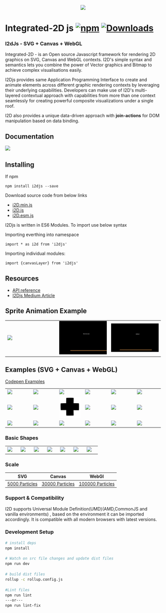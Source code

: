 <p align="center">
  <img src="https://github.com/I2Djs/I2Djs/blob/master/i2djsLogo.png?raw=true" width=500>
</p>

# Integrated-2D js [![npm](https://img.shields.io/npm/v/i2djs.svg)](https://www.npmjs.com/package/i2djs) [![Downloads](https://img.shields.io/npm/dm/i2djs.svg)](https://www.npmjs.com/package/i2djs)

### I2dJs - SVG + Canvas + WebGL

Integrated-2D - is an Open source Javascript framework for rendering 2D graphics on SVG, Canvas and WebGL contexts. I2D's simple syntax and semantics lets you combine the power of Vector graphics and Bitmap to achieve complex visualisations easily.

I2Djs provides same Application Programming Interface to create and animate elements across different graphic rendering contexts by leveraging their underlying capabilities. Developers can make use of I2D's multi-layered contextual approach with capabilities from more than one context seamlessly for creating powerful composite visualizations under a single roof.

I2D also provides a unique data-driven approach with **join-actions** for DOM manipulation based on data binding.

## Documentation

<a href="https://nswamy14.gitbook.io/i2djs/"><img width='150' src="https://raw.githubusercontent.com/I2Djs/I2Djs/snaps/examples/snaps/gitbookIcon.png"></a>

## Installing

If npm

```
npm install i2djs --save
```

Download source code from below links

-   [i2D.min.js](https://raw.githubusercontent.com/I2djs/I2D/master/dist/i2d.min.js)
-   [i2D.js](https://raw.githubusercontent.com/I2djs/I2D/master/dist/i2d.js)
-   [i2D.esm.js](https://raw.githubusercontent.com/I2djs/I2D/master/dist/i2d.esm.js)

I2Djs is written in ES6 Modules. To import use below syntax

Importing everthing into namespace

```
import * as i2d from 'i2djs'
```

Importing individual modules:

```
import {canvasLayer} from 'i2djs'
```

## Resources

-   [API reference](https://nswamy14.gitbook.io/i2djs)
-   [I2Djs Medium Article](https://medium.com/@narayanaswamy14/i2djs-integrated-2d-js-328549ef642)

## Sprite Animation Example

<table>
    <tr>
      <td width="33%"><a href="https://codepen.io/nswamy14/pen/WNvdqJg">
        <img src="https://raw.githubusercontent.com/I2Djs/I2Djs/snaps/examples/snaps/gameloop.gif">
        </a>
      </td>
      <td width="33%"><a href="https://i2djs.github.io/I2Djs/examples/gameResources/I2Djs-matterjs-webgl.html">
        <img src="https://raw.githubusercontent.com/I2Djs/I2Djs/snaps/examples/snaps/anime-2.gif">
        </a>
      </td>
      <td width="33%"><a href="https://i2djs.github.io/I2Djs/examples/gameResources/I2Djs-matterjs2-canvas.html">
        <img src="https://raw.githubusercontent.com/I2Djs/I2Djs/snaps/examples/snaps/anim-1.gif">
        </a>
      </td>
    </tr>
</table>

## Examples (SVG + Canvas + WebGL)

[Codepen Examples](https://codepen.io/search/pens?q=i2djs)

<table>
    <tr>
      <td width="15%"><a href="https://i2djs.github.io/I2Djs/examples/webGL/imagePointsDistortion.html"><img src="https://raw.githubusercontent.com/I2Djs/I2Djs/snaps/examples/snaps/imageDistortion.gif"></a></td>
      <td width="15%"><a href="https://codepen.io/nswamy14/pen/YzXYaXq"><img src="https://raw.githubusercontent.com/I2Djs/I2Djs/snaps/examples/snaps/heatmapGif.gif"></a></td>
      <td width="15%"><a href="https://i2djs.github.io/I2Djs/examples/canvas/mouseEvent2.html"><img src="https://raw.githubusercontent.com/I2Djs/I2Djs/snaps/examples/snaps/mouse2Animation.gif"></a></td>
      <td width="15%"><a href="https://i2djs.github.io/I2Djs/examples/canvas/geoMap.html"><img src="https://raw.githubusercontent.com/I2Djs/I2Djs/snaps/examples/snaps/geoMap.png"></a></td>
      <td width="15%"><a href="https://i2djs.github.io/I2Djs/examples/canvas/mouseEvent.html"><img src="https://raw.githubusercontent.com/I2Djs/I2Djs/snaps/examples/snaps/mouseAnimation.gif"></a></td>
      <td width="15%"><a href="https://codepen.io/nswamy14/pen/WNvdqJg"><img src="https://raw.githubusercontent.com/I2Djs/I2Djs/snaps/examples/snaps/imageAnimation.gif"></a></td>
    </tr>
  <tr>
    <td width="15%"><a href="https://i2djs.github.io/I2Djs/examples/canvas/pathAnimator.html"><img  src="https://raw.githubusercontent.com/I2Djs/I2Djs/snaps/examples/snaps/PathAnimation.gif"></a></td>
    <td width="15%"><a href="https://codepen.io/nswamy14/pen/BVxjog"><img src="https://raw.githubusercontent.com/I2Djs/I2Djs/snaps/examples/snaps/attributeAnimation.gif"></a></td>
    <td width="15%"><a href="https://i2djs.github.io/I2Djs/examples/canvas/pathMorph.html"><img  src="https://raw.githubusercontent.com/I2Djs/I2Djs/snaps/examples/snaps/anime-3.gif"></a></td>
    <td width="15%"><a href="https://i2djs.github.io/I2Djs/examples/canvas/distortion.html"><img  src="https://raw.githubusercontent.com/I2Djs/I2Djs/snaps/examples/snaps/distortion.gif"></a></td>
    <td width="15%"><a href="https://i2djs.github.io/I2Djs/examples/canvas/radarAnimation.html"><img  src="https://raw.githubusercontent.com/I2Djs/I2Djs/snaps/examples/snaps/radarScanner.gif"></a></td>
    <td width="15%"><a href="https://i2djs.github.io/I2Djs/examples/canvas/sparklesAnimation.html"><img  src="https://raw.githubusercontent.com/I2Djs/I2Djs/snaps/examples/snaps/sparkles.gif"></a></td>
  </tr>
  <tr>
     <td width="15%"><a href="https://i2djs.github.io/I2Djs/examples/webGL/I2dAnimation.html"><img  src="https://raw.githubusercontent.com/I2Djs/I2Djs/snaps/examples/snaps/I2DAnimation.gif"></a></td>
     <td width="15%"><a href="https://i2djs.github.io/I2Djs/examples/canvas/solarSystem.html"><img  src="https://raw.githubusercontent.com/I2Djs/I2Djs/snaps/examples/snaps/solarAnimation.gif"></a></td>
    <td width="15%"><a href="https://codepen.io/nswamy14/pen/PEyvyK"><img src="https://raw.githubusercontent.com/I2Djs/I2Djs/snaps/examples/snaps/circleMoveMent.gif"></a></td>
    <td width="15%"><a href="https://i2djs.github.io/I2Djs/examples/canvas/graph.html"><img src="https://raw.githubusercontent.com/I2Djs/I2Djs/snaps/examples/snaps/graph.gif"></a></td>
        <td width="15%"><a href="https://i2djs.github.io/I2Djs/examples/webGL/hugegraph.html"><img src="https://raw.githubusercontent.com/I2Djs/I2Djs/snaps/examples/snaps/hugeGraph.gif"></a></td>
        <td width="15%"><a href="https://i2djs.github.io/I2Djs/examples/canvas/networkSystem.html"><img src="https://raw.githubusercontent.com/I2Djs/I2Djs/snaps/examples/snaps/graphAnimation.gif"></a></td>
  </tr>
</table>

### Basic Shapes

<table>
    <tr>
        <td width="10%"><a href="https://i2djs.github.io/I2Djs/examples/canvas/shapes.html"><img width="45" src="https://raw.githubusercontent.com/I2Djs/I2Djs/snaps/examples/snaps/square.png"></a></td>
        <td width="10%"><a href="https://i2djs.github.io/I2Djs/examples/canvas/shapes.html"><img width="50" src="https://raw.githubusercontent.com/I2Djs/I2Djs/snaps/examples/snaps/circle.png"></a></td>
        <td width="10%"><a href="https://i2djs.github.io/I2Djs/examples/canvas/shapes.html"><img width="50" src="https://raw.githubusercontent.com/I2Djs/I2Djs/snaps/examples/snaps/line.png"></a></td>
      <td width="10%"><a href="https://i2djs.github.io/I2Djs/examples/canvas/shapes.html"><img width="50" src="https://raw.githubusercontent.com/I2Djs/I2Djs/snaps/examples/snaps/polygon.png"></a></td>
      <td width="10%"><a href="https://i2djs.github.io/I2Djs/examples/canvas/shapes.html"><img width="50" src="https://raw.githubusercontent.com/I2Djs/I2Djs/snaps/examples/snaps/ellipse.png"></a></td>
      <td width="10%"><a href="https://i2djs.github.io/I2Djs/examples/canvas/shapes.html"><img width="50" src="https://raw.githubusercontent.com/I2Djs/I2Djs/snaps/examples/snaps/image.png"></a></td>
      <td width="10%"><a href="https://i2djs.github.io/I2Djs/examples/canvas/text.html"><img width="50" src="https://raw.githubusercontent.com/I2Djs/I2Djs/snaps/examples/snaps/text.png"></a></td>
    </tr>
</table>

### Scale

| SVG                                                                            | Canvas                                                                             | WebGl                                                                             |
| ------------------------------------------------------------------------------ | ---------------------------------------------------------------------------------- | --------------------------------------------------------------------------------- |
| [5000 Particles ](https://i2djs.github.io/I2Djs/examples/svg/distortion2.html) | [30000 Particles ](https://i2djs.github.io/I2Djs/examples/canvas/distortion2.html) | [100000 Particles ](https://i2djs.github.io/I2Djs/examples/webGL/distortion.html) |

### Support & Compatibility

I2D supports Universal Module Definition(UMD)(AMD,CommonJS and vanilla environments) , based on the environment it can be imported accordingly.
It is compatible with all modern browsers with latest versions.

### Development Setup

```bash
# install deps
npm install

# Watch on src file changes and update dist files
npm run dev

# build dist files
rollup -c rollup.config.js

#Lint files
npm run lint
---or---
npm run lint-fix
```
